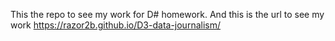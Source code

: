This the repo to see my work for D# homework.
And this is the url to see my work https://razor2b.github.io/D3-data-journalism/